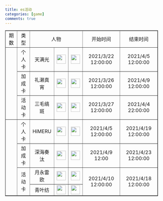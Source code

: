 ```yaml
---
title: es活动
categories: [game]
comments: true
---
```

<!DOCTYPE html>
<html>
	<head>
		<meta charset="utf-8">
		<title></title>
	</head>
	<body>
        <table border="1" style="text-align:center">
            <tr>
				<td>期数</td>
                <td>类型</td>
                <td colspan="3">人物</td>
                <td>开始时间</td>
                <td>结束时间</td>
            </tr>
            <tr>
				<td rowspan="3"></td>
                <td>个人卡</td>
                <td>天满光</td>
                <td><img src="https://starry99.github.io/catbook/assets/img/cat1.jpg" width="30px"></td>
                <td><img src="https://starry99.github.io/catbook/assets/img/cat.jpg" width="30px"></td>
                <td>2021/3/22 12:00:00</td>
                <td>2021/4/5 12:00:00</td>
            </tr>
            <tr>
                <td>加成卡</td>
                <td>礼濑真宵</td>
                <td><img src="https://starry99.github.io/catbook/assets/img/cat1.jpg" width="30px"></td>
                <td><img src="https://starry99.github.io/catbook/assets/img/cat.jpg" width="30px"></td>
                <td>2021/3/26 12:00:00</td>
                <td>2021/4/9 12:00:00</td>
            </tr>
            <tr>
                <td>活动卡</td>
                <td>三毛缟斑</td>
                <td><img src="https://starry99.github.io/catbook/assets/img/cat1.jpg" width="30px"></td>
                <td><img src="https://starry99.github.io/catbook/assets/img/cat.jpg" width="30px"></td>
                <td>2021/3/27 12:00:00</td>
                <td>2021/4/4 22:00:00</td>
            </tr>
            <tr>
				<td rowspan="4"></td>
				<td>个人卡</td>
                <td>HiMERU</td>
                <td><img src="https://starry99.github.io/catbook/assets/img/cat1.jpg" width="30px"></td>
                <td><img src="https://starry99.github.io/catbook/assets/img/cat.jpg" width="30px"></td>
                <td>2021/4/5 12:00:00</td>
                <td>2021/4/19 12:00:00</td>
            </tr>
			<tr>
				<td>加成卡</td>
				<td>深海奏汰</td>
				<td><img src="https://starry99.github.io/catbook/assets/img/cat1.jpg" width="30px"></td>
				<td><img src="https://starry99.github.io/catbook/assets/img/cat.jpg" width="30px"></td>
				<td>2021/4/9 12:00</td>
				<td>2021/4/23 12:00:00</td>
			</tr>
			<tr>
				<td rowspan="2">活动卡</td>
				<td>月永雷欧</td>
				<td><img src="https://starry99.github.io/catbook/assets/img/cat1.jpg" width="30px"></td>
				<td><img src="https://starry99.github.io/catbook/assets/img/cat.jpg" width="30px"></td>
				<td rowspan="2">2021/4/10 12:00:00</td>
				<td rowspan="2">2021/4/18 12:00:00</td>
			</tr>
			<tr>
			    <td>青叶纺</td>
			    <td><img src="https://starry99.github.io/catbook/assets/img/cat1.jpg" width="30px"></td>
			    <td><img src="https://starry99.github.io/catbook/assets/img/cat.jpg" width="30px"></td>
			</tr>
        </table>
	</body>
</html>
